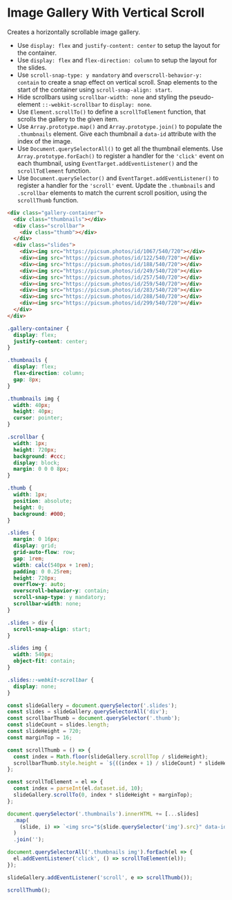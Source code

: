 # Image Gallery With Vertical Scroll

Creates a horizontally scrollable image gallery.

- Use `display: flex` and `justify-content: center` to setup the layout for the container.
- Use `display: flex` and `flex-direction: column` to setup the layout for the slides.
- Use `scroll-snap-type: y mandatory` and `overscroll-behavior-y: contain` to create a snap effect on vertical scroll. Snap elements to the start of the container using `scroll-snap-align: start`.
- Hide scrollbars using `scrollbar-width: none` and styling the pseudo-element `::-webkit-scrollbar` to `display: none`.
- Use `Element.scrollTo()` to define a `scrollToElement` function, that scrolls the gallery to the given item.
- Use `Array.prototype.map()` and `Array.prototype.join()` to populate the `.thumbnails` element. Give each thumbnail a `data-id` attribute with the index of the image.
- Use `Document.querySelectorAll()` to get all the thumbnail elements. Use `Array.prototype.forEach()` to register a handler for the `'click'` event on each thumbnail, using `EventTarget.addEventListener()` and the `scrollToElement` function.
- Use `Document.querySelector()` and `EventTarget.addEventListener()` to register a handler for the `'scroll'` event. Update the `.thumbnails` and `.scrollbar` elements to match the current scroll position, using the `scrollThumb` function.

```html
<div class="gallery-container">
  <div class="thumbnails"></div>
  <div class="scrollbar">
    <div class="thumb"></div>
  </div>
  <div class="slides">
    <div><img src="https://picsum.photos/id/1067/540/720"></div>
    <div><img src="https://picsum.photos/id/122/540/720"></div>
    <div><img src="https://picsum.photos/id/188/540/720"></div>
    <div><img src="https://picsum.photos/id/249/540/720"></div>
    <div><img src="https://picsum.photos/id/257/540/720"></div>
    <div><img src="https://picsum.photos/id/259/540/720"></div>
    <div><img src="https://picsum.photos/id/283/540/720"></div>
    <div><img src="https://picsum.photos/id/288/540/720"></div>
    <div><img src="https://picsum.photos/id/299/540/720"></div>
  </div>
</div>
```

```css
.gallery-container {
  display: flex;
  justify-content: center;
}

.thumbnails {
  display: flex;
  flex-direction: column;
  gap: 8px;
}

.thumbnails img {
  width: 40px;
  height: 40px;
  cursor: pointer;
}

.scrollbar {
  width: 1px;
  height: 720px;
  background: #ccc;
  display: block;
  margin: 0 0 0 8px;
}

.thumb {
  width: 1px;
  position: absolute;
  height: 0;
  background: #000;
}

.slides {
  margin: 0 16px;
  display: grid;
  grid-auto-flow: row;
  gap: 1rem;
  width: calc(540px + 1rem);
  padding: 0 0.25rem;
  height: 720px;
  overflow-y: auto;
  overscroll-behavior-y: contain;
  scroll-snap-type: y mandatory;
  scrollbar-width: none;
}

.slides > div {
  scroll-snap-align: start;
}

.slides img {
  width: 540px;
  object-fit: contain;
}

.slides::-webkit-scrollbar {
  display: none;
}
```

```js
const slideGallery = document.querySelector('.slides');
const slides = slideGallery.querySelectorAll('div');
const scrollbarThumb = document.querySelector('.thumb');
const slideCount = slides.length;
const slideHeight = 720;
const marginTop = 16;

const scrollThumb = () => {
  const index = Math.floor(slideGallery.scrollTop / slideHeight);
  scrollbarThumb.style.height = `${((index + 1) / slideCount) * slideHeight}px`;
};

const scrollToElement = el => {
  const index = parseInt(el.dataset.id, 10);
  slideGallery.scrollTo(0, index * slideHeight + marginTop);
};

document.querySelector('.thumbnails').innerHTML += [...slides]
  .map(
    (slide, i) => `<img src="${slide.querySelector('img').src}" data-id="${i}">`
  )
  .join('');

document.querySelectorAll('.thumbnails img').forEach(el => {
  el.addEventListener('click', () => scrollToElement(el));
});

slideGallery.addEventListener('scroll', e => scrollThumb());

scrollThumb();
```
